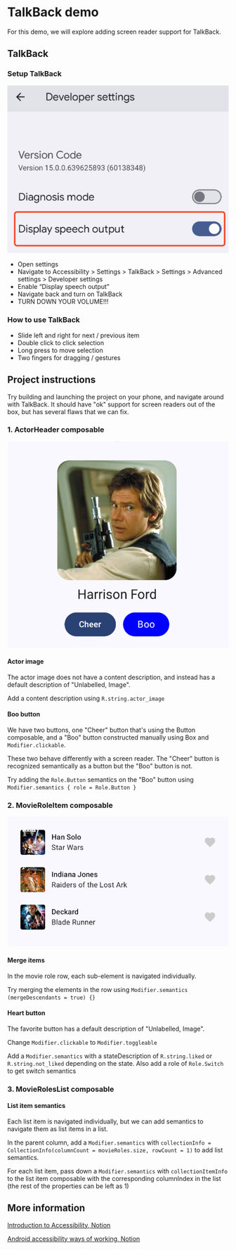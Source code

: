 
# TalkBack demo

For this demo, we will explore adding screen reader support for TalkBack.

## TalkBack

### Setup TalkBack

![Display speech output setting](media/talkbacksettings.png)

- Open settings 
- Navigate to Accessibility > Settings > TalkBack > Settings > Advanced settings > Developer settings
- Enable “Display speech output”
- Navigate back and turn on TalkBack
- TURN DOWN YOUR VOLUME!!!

### How to use TalkBack

- Slide left and right for next / previous item
- Double click to click selection
- Long press to move selection
- Two fingers for dragging / gestures

## Project instructions

Try building and launching the project on your phone, and navigate around with TalkBack. It should have "ok" support for screen readers out of the box, but has several flaws that we can fix.

### 1. ActorHeader composable
![Actor header composable](media/actorheader.png)

#### Actor image

The actor image does not have a content description, and instead has a default description of "Unlabelled, Image".

Add a content description using `R.string.actor_image`

#### Boo button
We have two buttons, one "Cheer" button that's using the Button composable, and a "Boo" button constructed manually using Box and `Modifier.clickable`.

These two behave differently with a screen reader. The "Cheer" button is recognized semantically as a button but the "Boo" button is not.

Try adding the `Role.Button` semantics on the "Boo" button using `Modifier.semantics { role = Role.Button }`

### 2. MovieRoleItem composable
![Movie role item composable](media/movieroleitem.png)

#### Merge items
In the movie role row, each sub-element is navigated individually.

Try merging the elements in the row using `Modifier.semantics (mergeDescendants = true) {}`

#### Heart button
The favorite button has a default description of "Unlabelled, Image".

Change `Modifier.clickable` to `Modifier.toggleable`

Add a `Modifier.semantics` with a stateDescription of `R.string.liked` or `R.string.not_liked` depending on the state.
Also add a role of `Role.Switch` to get switch semantics

### 3. MovieRolesList composable

#### List item semantics
Each list item is navigated individually, but we can add semantics to navigate them as list items in a list. 

In the parent column, add a `Modifier.semantics` with `collectionInfo = CollectionInfo(columnCount = movieRoles.size, rowCount = 1)` to add list semantics.

For each list item, pass down a `Modifier.semantics` with `collectionItemInfo` to the list item composable with the corresponding columnIndex in the list (the rest of the properties can be left as 1)


## More information

[Introduction to Accessibility, Notion](https://www.notion.so/bontouch/Introduction-8ac4603a7ab3446aaf4248db81c4f517?pvs=4)

[Android accessibility ways of working, Notion](https://www.notion.so/bontouch/Android-development-d0368ca145754a099b5605ec2b99b42f?pvs=4)